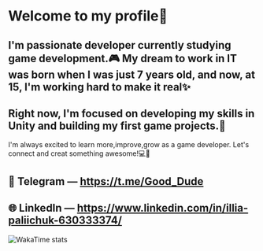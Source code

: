 # Welcome to my profile👋
##  I'm passionate developer currently studying game development.🎮 My dream to work in IT was born when I was just 7 years old, and now, at 15, I'm working hard to make it real✨
## Right now, I'm focused on developing my skills in Unity and building my first game projects.🚀
 I'm always excited to learn more,improve,grow as a game developer.
 Let's connect and creat something  awesome!💻🧠

## 📲 Telegram — https://t.me/Good_Dude
## 🌐 LinkedIn — https://www.linkedin.com/in/illia-paliichuk-630333374/



 ![WakaTime stats](https://github-readme-stats.vercel.app/api/wakatime?username=Noctrel&range=last_7_days&langs_count=5&theme=dark)
